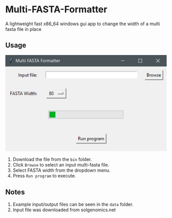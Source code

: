 # Multi-FASTA-Formatter

A lightweight fast x86_64 windows gui app to change the width of a multi fasta file in place

## Usage

![](img/1.png)

1. Download the file from the `bin` folder.
2. Click `Browse` to select an input multi-fasta file.
3. Select FASTA width from the dropdown menu.
4. Press `Run program` to execute.

## Notes
1. Example input/output files can be seen in the `data` folder.
2. Input file was downloaded from solgenomics.net
